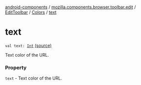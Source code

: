 [android-components](../../../index.md) / [mozilla.components.browser.toolbar.edit](../../index.md) / [EditToolbar](../index.md) / [Colors](index.md) / [text](./text.md)

# text

`val text: `[`Int`](https://kotlinlang.org/api/latest/jvm/stdlib/kotlin/-int/index.html) [(source)](https://github.com/mozilla-mobile/android-components/blob/master/components/browser/toolbar/src/main/java/mozilla/components/browser/toolbar/edit/EditToolbar.kt#L72)

Text color of the URL.

### Property

`text` - Text color of the URL.